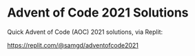 # Advent of Code 2021 Solutions

Quick Advent of Code (AOC) 2021 solutions, via Replit:

https://replit.com/@samgd/adventofcode2021